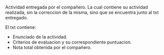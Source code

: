 Actividad entregada por el compañero. 
La cual contiene su actividad realizada, sin la correccion de la misma, sino que se encuentra junto al txt entregado.

El txt contiene:

- Enunciado de la actividad.
- Criterios de evaluacion y su correspondiente puntuacion.
- Nota total obtenida por el compañero.

